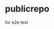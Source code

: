 # publicrepo
for e2e test



















































































































































































































































































































































































































































































































































































































































































































































































































































































































































































































































































































































































































































































































































































































































































































































































































































































































































































































































































































































































































































































































































































































































































































































































































































































































































































































































































































